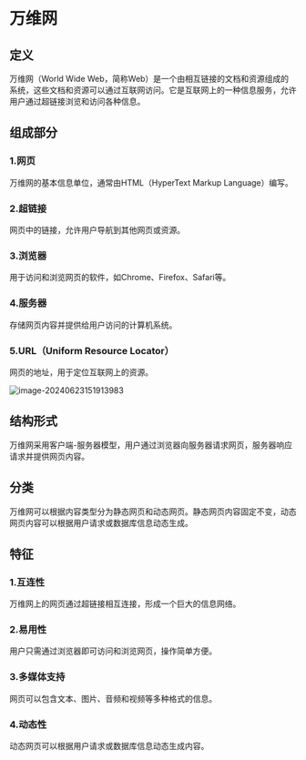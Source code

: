 # 万维网

## 定义

万维网（World Wide Web，简称Web）是一个由相互链接的文档和资源组成的系统，这些文档和资源可以通过互联网访问。它是互联网上的一种信息服务，允许用户通过超链接浏览和访问各种信息。

## 组成部分

### 1.网页

万维网的基本信息单位，通常由HTML（HyperText Markup Language）编写。

### 2.超链接

网页中的链接，允许用户导航到其他网页或资源。

### 3.浏览器

用于访问和浏览网页的软件，如Chrome、Firefox、Safari等。

### 4.服务器

存储网页内容并提供给用户访问的计算机系统。

### 5.URL（Uniform Resource Locator）

网页的地址，用于定位互联网上的资源。

![image-20240623151913983](../TyporaImage/image-20240623151913983.png)

## 结构形式

万维网采用客户端-服务器模型，用户通过浏览器向服务器请求网页，服务器响应请求并提供网页内容。

## 分类

万维网可以根据内容类型分为静态网页和动态网页。静态网页内容固定不变，动态网页内容可以根据用户请求或数据库信息动态生成。

## 特征

### 1.互连性

万维网上的网页通过超链接相互连接，形成一个巨大的信息网络。

### 2.易用性

用户只需通过浏览器即可访问和浏览网页，操作简单方便。

### 3.多媒体支持

网页可以包含文本、图片、音频和视频等多种格式的信息。

### 4.动态性

动态网页可以根据用户请求或数据库信息动态生成内容。